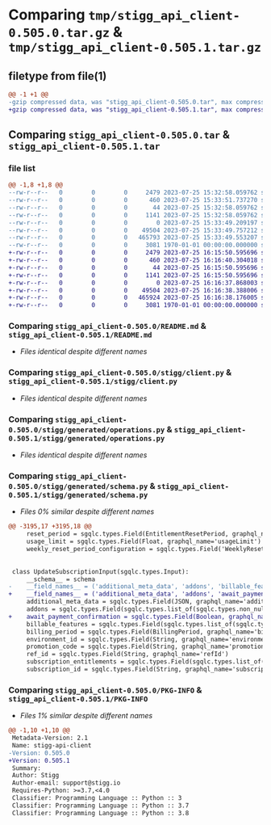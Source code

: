 # Comparing `tmp/stigg_api_client-0.505.0.tar.gz` & `tmp/stigg_api_client-0.505.1.tar.gz`

## filetype from file(1)

```diff
@@ -1 +1 @@
-gzip compressed data, was "stigg_api_client-0.505.0.tar", max compression
+gzip compressed data, was "stigg_api_client-0.505.1.tar", max compression
```

## Comparing `stigg_api_client-0.505.0.tar` & `stigg_api_client-0.505.1.tar`

### file list

```diff
@@ -1,8 +1,8 @@
--rw-r--r--   0        0        0     2479 2023-07-25 15:32:58.059762 stigg_api_client-0.505.0/README.md
--rw-r--r--   0        0        0      460 2023-07-25 15:33:51.737270 stigg_api_client-0.505.0/pyproject.toml
--rw-r--r--   0        0        0       44 2023-07-25 15:32:58.059762 stigg_api_client-0.505.0/stigg/__init__.py
--rw-r--r--   0        0        0     1141 2023-07-25 15:32:58.059762 stigg_api_client-0.505.0/stigg/client.py
--rw-r--r--   0        0        0        0 2023-07-25 15:33:49.209197 stigg_api_client-0.505.0/stigg/generated/__init__.py
--rw-r--r--   0        0        0    49504 2023-07-25 15:33:49.757212 stigg_api_client-0.505.0/stigg/generated/operations.py
--rw-r--r--   0        0        0   465793 2023-07-25 15:33:49.553207 stigg_api_client-0.505.0/stigg/generated/schema.py
--rw-r--r--   0        0        0     3081 1970-01-01 00:00:00.000000 stigg_api_client-0.505.0/PKG-INFO
+-rw-r--r--   0        0        0     2479 2023-07-25 16:15:50.595696 stigg_api_client-0.505.1/README.md
+-rw-r--r--   0        0        0      460 2023-07-25 16:16:40.304018 stigg_api_client-0.505.1/pyproject.toml
+-rw-r--r--   0        0        0       44 2023-07-25 16:15:50.595696 stigg_api_client-0.505.1/stigg/__init__.py
+-rw-r--r--   0        0        0     1141 2023-07-25 16:15:50.595696 stigg_api_client-0.505.1/stigg/client.py
+-rw-r--r--   0        0        0        0 2023-07-25 16:16:37.868003 stigg_api_client-0.505.1/stigg/generated/__init__.py
+-rw-r--r--   0        0        0    49504 2023-07-25 16:16:38.388006 stigg_api_client-0.505.1/stigg/generated/operations.py
+-rw-r--r--   0        0        0   465924 2023-07-25 16:16:38.176005 stigg_api_client-0.505.1/stigg/generated/schema.py
+-rw-r--r--   0        0        0     3081 1970-01-01 00:00:00.000000 stigg_api_client-0.505.1/PKG-INFO
```

### Comparing `stigg_api_client-0.505.0/README.md` & `stigg_api_client-0.505.1/README.md`

 * *Files identical despite different names*

### Comparing `stigg_api_client-0.505.0/stigg/client.py` & `stigg_api_client-0.505.1/stigg/client.py`

 * *Files identical despite different names*

### Comparing `stigg_api_client-0.505.0/stigg/generated/operations.py` & `stigg_api_client-0.505.1/stigg/generated/operations.py`

 * *Files identical despite different names*

### Comparing `stigg_api_client-0.505.0/stigg/generated/schema.py` & `stigg_api_client-0.505.1/stigg/generated/schema.py`

 * *Files 0% similar despite different names*

```diff
@@ -3195,17 +3195,18 @@
     reset_period = sgqlc.types.Field(EntitlementResetPeriod, graphql_name='resetPeriod')
     usage_limit = sgqlc.types.Field(Float, graphql_name='usageLimit')
     weekly_reset_period_configuration = sgqlc.types.Field('WeeklyResetPeriodConfigInput', graphql_name='weeklyResetPeriodConfiguration')
 
 
 class UpdateSubscriptionInput(sgqlc.types.Input):
     __schema__ = schema
-    __field_names__ = ('additional_meta_data', 'addons', 'billable_features', 'billing_period', 'environment_id', 'promotion_code', 'ref_id', 'subscription_entitlements', 'subscription_id', 'trial_end_date', 'unit_quantity')
+    __field_names__ = ('additional_meta_data', 'addons', 'await_payment_confirmation', 'billable_features', 'billing_period', 'environment_id', 'promotion_code', 'ref_id', 'subscription_entitlements', 'subscription_id', 'trial_end_date', 'unit_quantity')
     additional_meta_data = sgqlc.types.Field(JSON, graphql_name='additionalMetaData')
     addons = sgqlc.types.Field(sgqlc.types.list_of(sgqlc.types.non_null(SubscriptionAddonInput)), graphql_name='addons')
+    await_payment_confirmation = sgqlc.types.Field(Boolean, graphql_name='awaitPaymentConfirmation')
     billable_features = sgqlc.types.Field(sgqlc.types.list_of(sgqlc.types.non_null(BillableFeatureInput)), graphql_name='billableFeatures')
     billing_period = sgqlc.types.Field(BillingPeriod, graphql_name='billingPeriod')
     environment_id = sgqlc.types.Field(String, graphql_name='environmentId')
     promotion_code = sgqlc.types.Field(String, graphql_name='promotionCode')
     ref_id = sgqlc.types.Field(String, graphql_name='refId')
     subscription_entitlements = sgqlc.types.Field(sgqlc.types.list_of(sgqlc.types.non_null(UpdateSubscriptionEntitlementInput)), graphql_name='subscriptionEntitlements')
     subscription_id = sgqlc.types.Field(String, graphql_name='subscriptionId')
```

### Comparing `stigg_api_client-0.505.0/PKG-INFO` & `stigg_api_client-0.505.1/PKG-INFO`

 * *Files 1% similar despite different names*

```diff
@@ -1,10 +1,10 @@
 Metadata-Version: 2.1
 Name: stigg-api-client
-Version: 0.505.0
+Version: 0.505.1
 Summary: 
 Author: Stigg
 Author-email: support@stigg.io
 Requires-Python: >=3.7,<4.0
 Classifier: Programming Language :: Python :: 3
 Classifier: Programming Language :: Python :: 3.7
 Classifier: Programming Language :: Python :: 3.8
```


